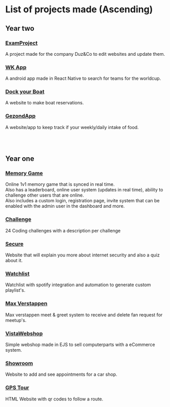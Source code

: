 # List of projects made (Ascending)

## Year two

### [ExamProject](https://github.com/VistaProjects/ExamenProject)
A project made for the company Duz&Co to edit websites and update them.

### [WK App](https://github.com/VistaProjects/WK2022Challenge)
A android app made in React Native to search for teams for the worldcup.

### [Dock your Boat](https://github.com/VistaProjects/Dock-your-Boat)
A website to make boat reservations.

### [GezondApp](https://github.com/VistaProjects/GezondApp)
A website/app to keep track if your weekly/daily intake of food.

<br/><br/>

## Year one

### [Memory Game](https://github.com/VistaProjects/Memory-Game)
Online 1v1 memory game that is synced in real time.  
Also has a leaderboard, online user system (updates in real time), ability to challenge other users that are online.  
Also includes a custom login, registration page, invite system that can be enabled with the admin user in the dashboard and more.

### [Challenge](https://github.com/VistaProjects/Code-Challenge)
24 Coding challenges with a description per challenge

### [Secure](https://github.com/VistaProjects/Secure)
Website that will explain you more about internet security and also a quiz about it.

### [Watchlist](https://github.com/VistaProjects/Watchlist)
Watchlist with spotify integration and automation to generate custom playlist's.

### [Max Verstappen](https://github.com/VistaProjects/Max-Verstappen)
Max verstappen meet & greet system to receive and delete fan request for meetup's.

### [VistaWebshop](https://github.com/VistaProjects/VistaWebshop)
Simple webshop made in EJS to sell computerparts with a eCommerce system.

### [Showroom](https://github.com/VistaProjects/Showroom)
Website to add and see appointments for a car shop.

### [GPS Tour](https://github.com/VistaProjects/GPS-Tour)
HTML Website with qr codes to follow a route.

